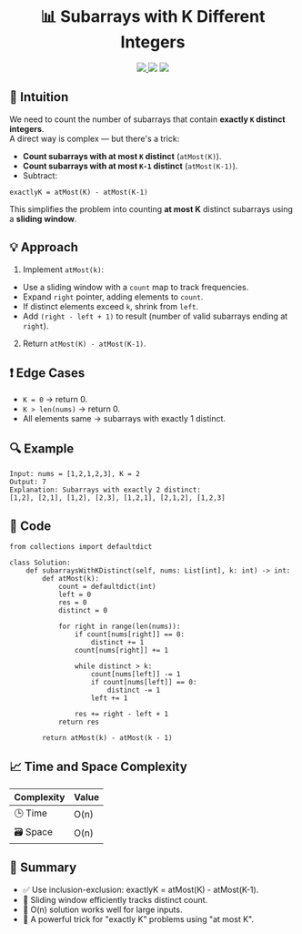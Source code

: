 <h1 align="center">📊 Subarrays with K Different Integers</h1>

<p align="center">
  <a href="https://leetcode.com/problems/subarrays-with-k-different-integers/">
    <img src="https://img.shields.io/badge/LeetCode-Subarrays%20with%20K%20Different%20Integers-brightgreen?logo=leetcode&style=flat-square" />
  </a>
  <img src="https://img.shields.io/badge/Difficulty-Hard-red?style=flat-square" />
  <img src="https://img.shields.io/badge/Category-Sliding%20Window%2C%20HashMap%2C%20Counting-blueviolet?style=flat-square" />
</p>

## 🧠 Intuition

We need to count the number of subarrays that contain **exactly `K` distinct integers**.  
A direct way is complex — but there's a trick:
- **Count subarrays with at most `K` distinct** (`atMost(K)`).
- **Count subarrays with at most `K-1` distinct** (`atMost(K-1)`).
- Subtract:  

```
exactlyK = atMost(K) - atMost(K-1)
```

This simplifies the problem into counting **at most K** distinct subarrays using a **sliding window**.

## 💡 Approach

1. Implement `atMost(k)`:
 - Use a sliding window with a `count` map to track frequencies.
 - Expand `right` pointer, adding elements to `count`.
 - If distinct elements exceed `k`, shrink from `left`.
 - Add `(right - left + 1)` to result (number of valid subarrays ending at `right`).  
2. Return `atMost(K) - atMost(K-1)`.

## ❗ Edge Cases

- `K = 0` → return 0.  
- `K > len(nums)` → return 0.  
- All elements same → subarrays with exactly 1 distinct.  

## 🔍 Example

```
Input: nums = [1,2,1,2,3], K = 2
Output: 7
Explanation: Subarrays with exactly 2 distinct: 
[1,2], [2,1], [1,2], [2,3], [1,2,1], [2,1,2], [1,2,3]
```

## 🧾 Code

```
from collections import defaultdict

class Solution:
    def subarraysWithKDistinct(self, nums: List[int], k: int) -> int:
        def atMost(k):
            count = defaultdict(int)
            left = 0
            res = 0
            distinct = 0
            
            for right in range(len(nums)):
                if count[nums[right]] == 0:
                    distinct += 1
                count[nums[right]] += 1

                while distinct > k:
                    count[nums[left]] -= 1
                    if count[nums[left]] == 0:
                        distinct -= 1
                    left += 1

                res += right - left + 1
            return res
        
        return atMost(k) - atMost(k - 1)
```

## 📈 Time and Space Complexity

| Complexity | Value |
|------------|--------|
| 🕒 Time     | O(n)   |
| 🗃️ Space    | O(n)   |

## 📌 Summary

- ✅ Use inclusion-exclusion: exactlyK = atMost(K) - atMost(K-1).
- 🔄 Sliding window efficiently tracks distinct count.
- 🚀 O(n) solution works well for large inputs.
- 🧠 A powerful trick for "exactly K" problems using "at most K".
